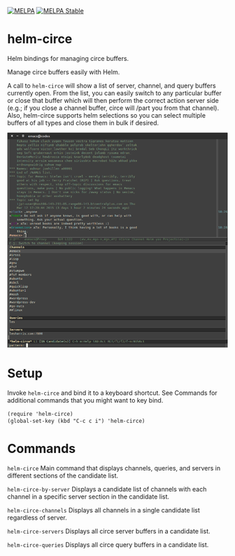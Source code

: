 [![MELPA](http://melpa.org/packages/helm-circe-badge.svg)](http://melpa.org/#/helm-circe) [![MELPA Stable](http://stable.melpa.org/packages/helm-circe-badge.svg)](http://stable.melpa.org/#/helm-circe)
# helm-circe

Helm bindings for managing circe buffers.

Manage circe buffers easily with Helm.

A call to `helm-circe` will show a list of server, channel, and query
buffers currently open. From the list, you can easily switch to any
particular buffer or close that buffer which will then perform the
correct action server side (e.g.; if you close a channel buffer, circe
will /part you from that channel). Also, helm-circe supports helm
selections so you can select multiple buffers of all types and close
them in bulk if desired.

![helm-circe](helm-circe.png)

# Setup

Invoke `helm-circe` and bind it to a keyboard shortcut.  See Commands
for additional commands that you might want to key bind.

```
(require 'helm-circe)
(global-set-key (kbd "C-c c i") 'helm-circe)
```

# Commands
`helm-circe`
Main command that displays channels, queries, and servers in different
sections of the candidate list.

`helm-circe-by-server`
Displays a candidate list of channels with each channel in a specific
server section in the candidate list.

`helm-circe-channels`
Displays all channels in a single candidate list regardless of server.

`helm-circe-servers`
Displays all circe server buffers in a candidate list.

`helm-circe-queries`
Displays all circe query buffers in a candidate list.

